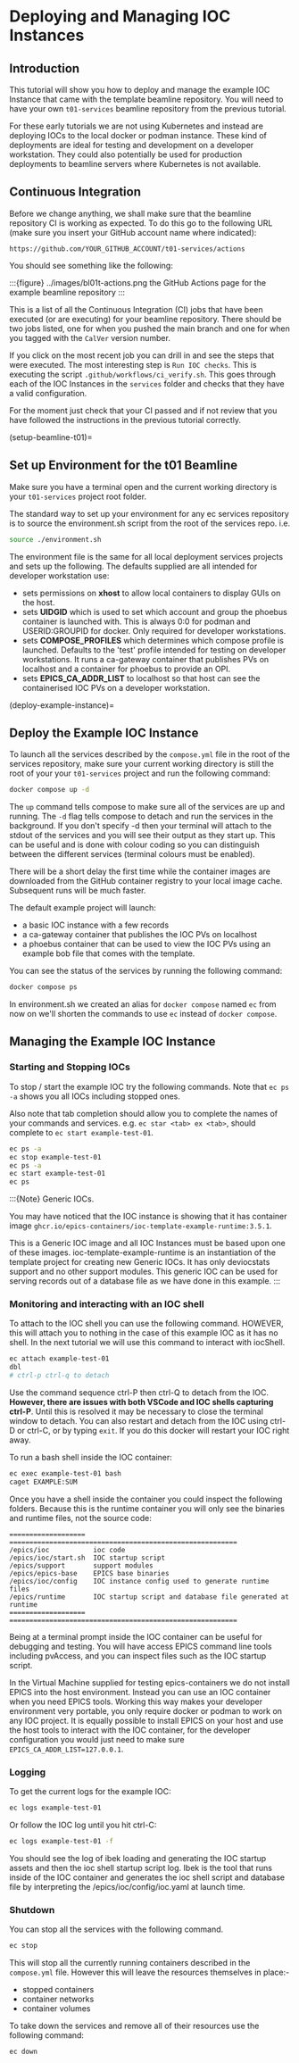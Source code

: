 # Deploying and Managing IOC Instances

## Introduction

This tutorial will show you how to deploy and manage the example IOC Instance that came with the template beamline repository. You will need to have your own `t01-services` beamline repository from the previous tutorial.

For these early tutorials we are not using Kubernetes and instead are deploying IOCs to the local docker or podman instance. These kind of deployments are ideal for testing and development on a developer workstation. They could also potentially be used for production deployments to beamline servers where Kubernetes is not available.

## Continuous Integration

Before we change anything, we shall make sure that the beamline repository CI
is working as expected. To do this go to the following URL (make sure you insert
your GitHub account name where indicated):

```
https://github.com/YOUR_GITHUB_ACCOUNT/t01-services/actions
```

You should see something like the following:

:::{figure} ../images/bl01t-actions.png
the GitHub Actions page for the example beamline repository
:::

This is a list of all the Continuous Integration (CI) jobs that have been
executed (or are executing) for your beamline repository. There should be
two jobs listed, one for when you pushed the main branch and one for when you
tagged with the `CalVer` version number.

If you click on the most recent job you can drill in and see the steps that
were executed. The most interesting step is `Run IOC checks`. This
is executing the script `.github/workflows/ci_verify.sh`. This goes through
each of the IOC Instances in the `services` folder and checks that they
have a valid configuration.

For the moment just check that your CI passed and if not review that you
have followed the instructions in the previous tutorial correctly.

(setup-beamline-t01)=
## Set up Environment for the t01 Beamline

Make sure you have a terminal open and the current working directory is your `t01-services` project root folder.

The standard way to set up your environment for any ec services repository is to source the environment.sh script from the root of the services repo. i.e.

```bash
source ./environment.sh
```

The environment file is the same for all local deployment services projects and sets up the following. The defaults supplied are all intended for developer workstation use:
- sets permissions on **xhost** to allow local containers to display GUIs on the host.
- sets **UIDGID** which is used to set which account and group the phoebus container is launched with. This is always 0:0 for podman and USERID:GROUPID for docker. Only required for developer workstations.
- sets **COMPOSE_PROFILES** which determines which compose profile is launched. Defaults to the 'test' profile intended for testing on developer workstations. It runs a ca-gateway container that publishes PVs on localhost and a container for phoebus to provide an OPI.
- sets **EPICS_CA_ADDR_LIST** to localhost so that host can see the containerised IOC PVs on a developer workstation.


(deploy-example-instance)=
## Deploy the Example IOC Instance

To launch all the services described by the `compose.yml` file in the root of the services repository, make sure your current working directory is still the root of your your `t01-services` project and run the following command:

```bash
docker compose up -d
```

The `up` command tells compose to make sure all of the services are up and running.  The `-d` flag tells compose to detach and run the services in the background. If you don't specify -d then your terminal will attach to the stdout of the services and you will see their output as they start up. This can be useful and is done with colour coding so you can distinguish between the different services (terminal colours must be enabled).

There will be a short delay the first time while the container images are downloaded from the GitHub container registry to your local image cache. Subsequent runs will be much faster.

The default example project will launch:

- a basic IOC instance with a few records
- a ca-gateway container that publishes the IOC PVs on localhost
- a phoebus container that can be used to view the IOC PVs using an example bob file that comes with the template.


You can see the status of the services by running the following command:

```bash
docker compose ps
```

In environment.sh we created an alias for `docker compose` named `ec` from now on we'll shorten the commands to use `ec` instead of `docker compose`.

## Managing the Example IOC Instance

### Starting and Stopping IOCs

To stop / start the example IOC try the following commands. Note that `ec ps -a` shows you all IOCs including stopped ones.

Also note that tab completion should allow you to complete the names of your commands and services. e.g.
`ec star <tab> ex <tab>`, should complete to `ec start example-test-01`.

```bash
ec ps -a
ec stop example-test-01
ec ps -a
ec start example-test-01
ec ps
```

:::{Note}
Generic IOCs.

You may have noticed that the IOC instance is showing that it has container image `ghcr.io/epics-containers/ioc-template-example-runtime:3.5.1`.

This is a Generic IOC image and all IOC Instances must be based upon one of these images. ioc-template-example-runtime is an instantiation of the template project for creating new Generic IOCs. It has only deviocstats support and no other support modules. This generic IOC can be used for serving records out of a database file as we have done in this example.
:::

### Monitoring and interacting with an IOC shell

To attach to the IOC shell you can use the following command. HOWEVER, this
will attach you to nothing in the case of this example IOC as it has no
shell. In the next tutorial we will use this command to interact with
iocShell.

```bash
ec attach example-test-01
dbl
# ctrl-p ctrl-q to detach
```

Use the command sequence ctrl-P then ctrl-Q to detach from the IOC. **However, there are issues with both VSCode and IOC shells capturing ctrl-P**. Until this is resolved it may be necessary to close the terminal window to detach. You can also restart and detach from the IOC using ctrl-D or ctrl-C, or by typing `exit`. If you do this docker will restart your IOC right away.

To run a bash shell inside the IOC container:

```bash
ec exec example-test-01 bash
caget EXAMPLE:SUM
```

Once you have a shell inside the container you could inspect the following folders. Because this is the runtime container you will only see the binaries and runtime files, not the source code:

```{eval-rst}
===================  =========================================================
/epics/ioc           ioc code
/epics/ioc/start.sh  IOC startup script
/epics/support       support modules
/epics/epics-base    EPICS base binaries
/epics/ioc/config    IOC instance config used to generate runtime files
/epics/runtime       IOC startup script and database file generated at runtime
===================  =========================================================
```

Being at a terminal prompt inside the IOC container can be useful for debugging and testing. You will have access EPICS command line tools including pvAccess, and you can inspect files such as the IOC startup script.

In the Virtual Machine supplied for testing epics-containers we do not install EPICS into the host environment. Instead you can use an IOC container when you need EPICS tools. Working this way makes your developer environment very portable, you only require docker or podman to work on any IOC project. It is equally possible to install EPICS on your host and use the host tools to interact with the IOC container, for the developer configuration you would just need to make sure `EPICS_CA_ADDR_LIST=127.0.0.1`.

### Logging

To get the current logs for the example IOC:

```bash
ec logs example-test-01
```

Or follow the IOC log until you hit ctrl-C:

```bash
ec logs example-test-01 -f
```

You should see the log of ibek loading and generating the IOC startup assets and then the ioc shell startup script log. Ibek is the tool that runs inside of the IOC container and generates the ioc shell script and database file by interpreting the /epics/ioc/config/ioc.yaml at launch time.

### Shutdown

You can stop all the services with the following command.

```bash
ec stop
```

This will stop all the currently running containers described in the `compose.yml` file.
However this will leave the resources themselves in place:-
- stopped containers
- container networks
- container volumes

To take down the services and remove all of their resources use the following command:

```bash
ec down
```
